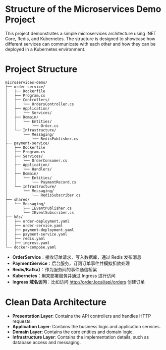 # Structure of the Microservices Demo Project
This project demonstrates a simple microservices architecture using .NET Core, Redis, and Kubernetes. The structure is designed to showcase how different services can communicate with each other and how they can be deployed in a Kubernetes environment.

# Project Structure
```
microservices-demo/
├── order-service/
│   ├── Dockerfile
│   ├── Program.cs
│   ├── Controllers/
│   │   └── OrdersController.cs
│   ├── Application/
│   │   └── Services/
│   ├── Domain/
│   │   └── Entities/
│   │       └── Order.cs
│   └── Infrastructure/
│       └── Messaging/
│           └── RedisPublisher.cs
├── payment-service/
│   ├── Dockerfile
│   ├── Program.cs
│   ├── Services/
│   │   └── OrderConsumer.cs
│   ├── Application/
│   │   └── Handlers/
│   ├── Domain/
│   │   └── Entities/
│   │       └── PaymentRecord.cs
│   └── Infrastructure/
│       └── Messaging/
│           └── RedisSubscriber.cs
├── shared/
│   └── Messaging/
│       ├── IEventPublisher.cs
│       └── IEventSubscriber.cs
├── k8s/
│   ├── order-deployment.yaml
│   ├── order-service.yaml
│   ├── payment-deployment.yaml
│   ├── payment-service.yaml
│   ├── redis.yaml
│   ├── ingress.yaml
└── docker-compose.yaml
```

- **OrderService**：接收订单请求，写入数据库，通过 Redis 发布消息
- **PaymentService**：后台服务，订阅订单事件并模拟扣款处理
- **Redis/Kafka）**：作为服务间的事件通信桥梁
- **Kubernetes**：用来部署服务并通过 Ingress 进行访问
- **Ingress 域名访问**：比如访问 http://order.local/api/orders 创建订单

# Clean Data Architecture
- **Presentation Layer**: Contains the API controllers and handles HTTP requests.
- **Application Layer**: Contains the business logic and application services.
- **Domain Layer**: Contains the core entities and domain logic.
- **Infrastructure Layer**: Contains the implementation details, such as database access and messaging.
